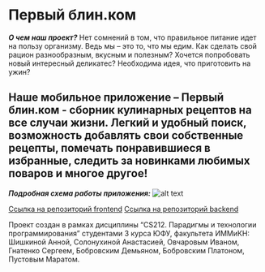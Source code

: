 # Первый блин.ком

***О чем наш проект?***
Нет сомнений в том, что правильное питание идет на пользу организму. Ведь мы – это то, что мы едим. Как сделать свой рацион разнообразным, вкусным и полезным? Хочется попробовать новый интересный деликатес? Необходима идея, что приготовить на ужин? 
## Наше мобильное приложение – Первый блин.ком - сборник кулинарных рецептов на все случаи жизни. Легкий и удобный поиск, возможность добавлять свои собственные рецепты, помечать понравившиеся в избранные, следить за новинками любимых поваров и многое другое!

***Подробная схема работы приложения:***
![alt text](https://drive.google.com/file/d/1xaE3QYhWVrUusZqFyeQwZ-yuxfytbgh2/view?usp=drive_link)

[Ссылка на репозиторий frontend](https://github.com/Stuzja/first_pancake_com) 
[Ссылка на репозиторий backend](https://github.com/Amyfiz/first_pancake_com) 

Проект создан в рамках дисциплины “CS212. Парадигмы и технологии программирования” студентами 3 курса ЮФУ, факультета ИММиКН:
Шишкиной Анной, Солонухиной Анастасией, Овчаровым Иваном, Гнатенко Сергеем, Бобровским Демьяном, Бобровским Платоном, Пустовым Маратом.
